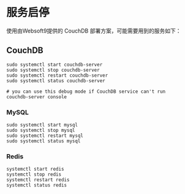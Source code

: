 # 服务启停

使用由Websoft9提供的 CouchDB 部署方案，可能需要用到的服务如下：

## CouchDB

```shell
sudo systemctl start couchdb-server
sudo systemctl stop couchdb-server
sudo systemctl restart couchdb-server
sudo systemctl status couchdb-server

# you can use this debug mode if CouchDB service can't run
couchdb-server console
```

### MySQL

```shell
sudo systemctl start mysql
sudo systemctl stop mysql
sudo systemctl restart mysql
sudo systemctl status mysql
```

### Redis

```shell
systemctl start redis
systemctl stop redis
systemctl restart redis
systemctl status redis
```